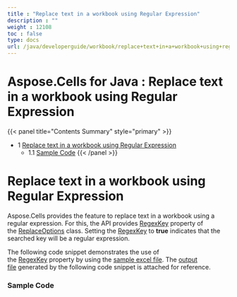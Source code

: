 ```yaml
---
title : "Replace text in a workbook using Regular Expression" 
description : "" 
weight : 12108 
toc : false
type: docs
url: /java/developerguide/workbook/replace+text+in+a+workbook+using+regular+expression/
---
```


# Aspose.Cells for Java : Replace text in a workbook using Regular Expression


{{< panel title="Contents Summary" style="primary" >}}
*   1 [Replace text in a workbook using Regular Expression](#replace-text-in-a-workbook-using-regular-expression)
    *   1.1 [Sample Code](#sample-code)
{{< /panel >}}
 

# Replace text in a workbook using Regular Expression

Aspose.Cells provides the feature to replace text in a workbook using a regular expression. For this, the API provides [RegexKey](https://apireference.aspose.com/java/cells/com.aspose.cells/replaceoptions#RegexKey) property of the [ReplaceOptions](https://apireference.aspose.com/java/cells/com.aspose.cells/ReplaceOptions) class. Setting the [RegexKey](https://apireference.aspose.com/java/cells/com.aspose.cells/replaceoptions#RegexKey) to **true** indicates that the searched key will be a regular expression.

The following code snippet demonstrates the use of the [RegexKey](https://apireference.aspose.com/java/cells/com.aspose.cells/replaceoptions#RegexKey) property by using the [sample excel file](https://docs.aspose.com/download/attachments/101122950/SampleRegexReplace.xlsx?version=1&modificationDate=1581092296217&api=v2). The [output file](https://docs.aspose.com/download/attachments/101122950/RegexReplace_out.xlsx?version=1&modificationDate=1581092296213&api=v2) generated by the following code snippet is attached for reference.

### Sample Code

